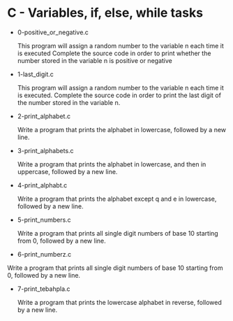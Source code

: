 # C - Variables, if, else, while tasks

- 0-positive_or_negative.c

	This program will assign a random number to the variable n each time it is executed Complete the source code in order to print whether the number stored in the variable n is positive or negative

- 1-last_digit.c

	This program will assign a random number to the variable n each time it is executed. Complete the source code in order to print the last digit of the number stored in the variable n.

- 2-print_alphabet.c

	Write a program that prints the alphabet in lowercase, followed by a new line.

- 3-print_alphabets.c
	
	Write a program that prints the alphabet in lowercase, and then in uppercase, followed by a new line. 

- 4-print_alphabt.c

	Write a program that prints the alphabet except q and e in lowercase, followed by a new line.


- 5-print_numbers.c

	Write a program that prints all single digit numbers of base 10 starting from 0, followed by a new line.


- 6-print_numberz.c

Write a program that prints all single digit numbers of base 10 starting from 0, followed by a new line.


- 7-print_tebahpla.c

	Write a program that prints the lowercase alphabet in reverse, followed by a new line.
